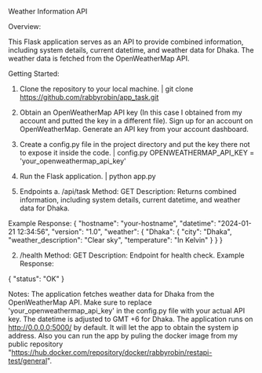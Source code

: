 Weather Information API

Overview:

This Flask application serves as an API to provide combined information, including system details, current datetime, and weather data for Dhaka. The weather data is fetched from the OpenWeatherMap API.

Getting Started:
1. Clone the repository to your local machine.
| git clone https://github.com/rabbyrobin/app_task.git

2. Obtain an OpenWeatherMap API key (In this case I obtained from my account and putted the key in a different file). Sign up for an account on OpenWeatherMap.
Generate an API key from your account dashboard.

3. Create a config.py file in the project directory and put the key there not to expose it inside the code.
 | config.py
OPENWEATHERMAP_API_KEY = 'your_openweathermap_api_key'

4. Run the Flask application.
 | python app.py

5. Endpoints
a. /api/task
Method: GET
Description: Returns combined information, including system details, current datetime, and weather data for Dhaka.

Example Response:
{
  "hostname": "your-hostname",
  "datetime": "2024-01-21 12:34:56",
  "version": "1.0",
  "weather": {
    "Dhaka": {
      "city": "Dhaka",
      "weather_description": "Clear sky",
      "temperature": "In Kelvin"
    }
  }
}

2. /health
Method: GET
Description: Endpoint for health check.
Example Response:

{
  "status": "OK"
}

Notes:
The application fetches weather data for Dhaka from the OpenWeatherMap API. Make sure to replace 'your_openweathermap_api_key' in the config.py file with your actual API key.
The datetime is adjusted to GMT +6 for Dhaka.
The application runs on http://0.0.0.0:5000/ by default. It will let the app to obtain the system ip address. Also you can run the app by puling the docker image from my public repository "https://hub.docker.com/repository/docker/rabbyrobin/restapi-test/general".